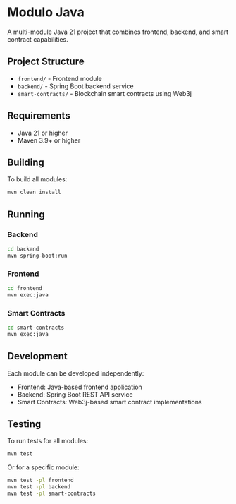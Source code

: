 # Modulo Java

A multi-module Java 21 project that combines frontend, backend, and smart contract capabilities.

## Project Structure

- `frontend/` - Frontend module
- `backend/` - Spring Boot backend service
- `smart-contracts/` - Blockchain smart contracts using Web3j

## Requirements

- Java 21 or higher
- Maven 3.9+ or higher

## Building

To build all modules:

```bash
mvn clean install
```

## Running

### Backend

```bash
cd backend
mvn spring-boot:run
```

### Frontend

```bash
cd frontend
mvn exec:java
```

### Smart Contracts

```bash
cd smart-contracts
mvn exec:java
```

## Development

Each module can be developed independently:

- Frontend: Java-based frontend application
- Backend: Spring Boot REST API service
- Smart Contracts: Web3j-based smart contract implementations

## Testing

To run tests for all modules:

```bash
mvn test
```

Or for a specific module:

```bash
mvn test -pl frontend
mvn test -pl backend
mvn test -pl smart-contracts
